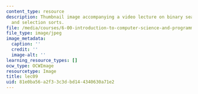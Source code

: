 ```yaml
---
content_type: resource
description: Thumbnail image accompanying a video lecture on binary search, and bubble
  and selection sorts.
file: /media/courses/6-00-introduction-to-computer-science-and-programming-fall-2008/81e0ba56a2f33c3dbd144340630a71e2_lec09.jpg
file_type: image/jpeg
image_metadata:
  caption: ''
  credit: ''
  image-alt: ''
learning_resource_types: []
ocw_type: OCWImage
resourcetype: Image
title: lec09
uid: 81e0ba56-a2f3-3c3d-bd14-4340630a71e2
---
```

